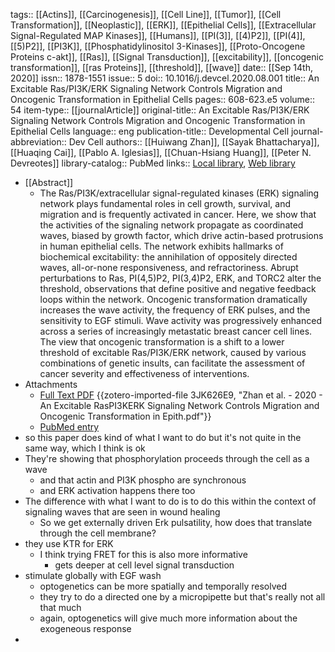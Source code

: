 tags:: [[Actins]], [[Carcinogenesis]], [[Cell Line]], [[Tumor]], [[Cell Transformation]], [[Neoplastic]], [[ERK]], [[Epithelial Cells]], [[Extracellular Signal-Regulated MAP Kinases]], [[Humans]], [[PI(3]], [[4)P2]], [[PI(4]], [[5)P2]], [[PI3K]], [[Phosphatidylinositol 3-Kinases]], [[Proto-Oncogene Proteins c-akt]], [[Ras]], [[Signal Transduction]], [[excitability]], [[oncogenic transformation]], [[ras Proteins]], [[threshold]], [[wave]]
date:: [[Sep 14th, 2020]]
issn:: 1878-1551
issue:: 5
doi:: 10.1016/j.devcel.2020.08.001
title:: An Excitable Ras/PI3K/ERK Signaling Network Controls Migration and Oncogenic Transformation in Epithelial Cells
pages:: 608-623.e5
volume:: 54
item-type:: [[journalArticle]]
original-title:: An Excitable Ras/PI3K/ERK Signaling Network Controls Migration and Oncogenic Transformation in Epithelial Cells
language:: eng
publication-title:: Developmental Cell
journal-abbreviation:: Dev Cell
authors:: [[Huiwang Zhan]], [[Sayak Bhattacharya]], [[Huaqing Cai]], [[Pablo A. Iglesias]], [[Chuan-Hsiang Huang]], [[Peter N. Devreotes]]
library-catalog:: PubMed
links:: [Local library](zotero://select/library/items/4ZLK2CZ8), [Web library](https://www.zotero.org/users/6106196/items/4ZLK2CZ8)

- [[Abstract]]
	- The Ras/PI3K/extracellular signal-regulated kinases (ERK) signaling network plays fundamental roles in cell growth, survival, and migration and is frequently activated in cancer. Here, we show that the activities of the signaling network propagate as coordinated waves, biased by growth factor, which drive actin-based protrusions in human epithelial cells. The network exhibits hallmarks of biochemical excitability: the annihilation of oppositely directed waves, all-or-none responsiveness, and refractoriness. Abrupt perturbations to Ras, PI(4,5)P2, PI(3,4)P2, ERK, and TORC2 alter the threshold, observations that define positive and negative feedback loops within the network. Oncogenic transformation dramatically increases the wave activity, the frequency of ERK pulses, and the sensitivity to EGF stimuli. Wave activity was progressively enhanced across a series of increasingly metastatic breast cancer cell lines. The view that oncogenic transformation is a shift to a lower threshold of excitable Ras/PI3K/ERK network, caused by various combinations of genetic insults, can facilitate the assessment of cancer severity and effectiveness of interventions.
- Attachments
	- [Full Text PDF](https://www.cell.com/developmental-cell/pdf/S1534-5807(20)30599-2.pdf) {{zotero-imported-file 3JK626E9, "Zhan et al. - 2020 - An Excitable RasPI3KERK Signaling Network Controls Migration and Oncogenic Transformation in Epith.pdf"}}
	- [PubMed entry](http://www.ncbi.nlm.nih.gov/pubmed/32877650)
- so this paper does kind of what I want to do but it's not quite in the same way, which I think is ok
- They're showing that phosphorylation proceeds through the cell as a wave
	- and that actin and PI3K phospho are synchronous
	- and ERK activation happens there too
- The difference with what I want to do is to do this within the context of signaling waves that are seen in wound healing
	- So we get externally driven Erk pulsatility, how does that translate through the cell membrane?
- they use KTR for ERK
	- I think trying FRET for this is also more informative
		- gets deeper at cell level signal transduction
- stimulate globally with EGF wash
	- optogenetics can be more spatially and temporally resolved
	- they try to do a directed one by a micropipette but that's really not all that much
	- again, optogenetics will give much more information about the exogeneous response
-